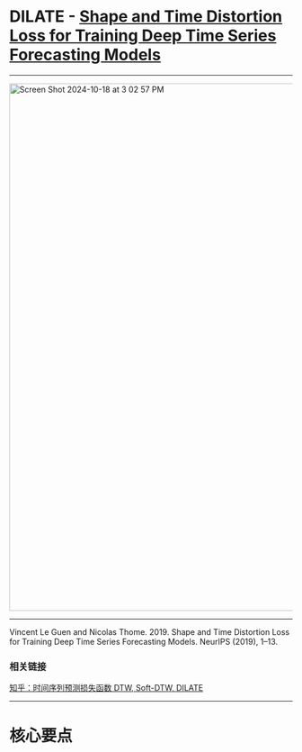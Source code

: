 # DILATE - [Shape and Time Distortion Loss for Training Deep Time Series Forecasting Models](https://arxiv.org/abs/1909.09020)

----

<img width="937" alt="Screen Shot 2024-10-18 at 3 02 57 PM" src="https://github.com/user-attachments/assets/10055432-fff9-45b0-b471-40ac32683d27">

----

Vincent Le Guen and Nicolas Thome. 2019. Shape and Time Distortion Loss for Training Deep Time Series Forecasting Models. NeurIPS (2019), 1–13.

### 相关链接

 [知乎：时间序列预测损失函数 DTW, Soft-DTW, DILATE](https://zhuanlan.zhihu.com/p/346674141)
 
----

# 核心要点

